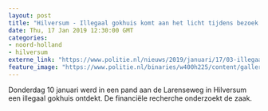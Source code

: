 ```yaml
---
layout: post
title: "Hilversum - Illegaal gokhuis komt aan het licht tijdens bezoek deurwaarder"
date: Thu, 17 Jan 2019 12:30:00 GMT
categories: 
- noord-holland 
- hilversum 
externe_link: "https://www.politie.nl/nieuws/2019/januari/17/03-illegaal-gokhuis.html"
feature_image: "https://www.politie.nl/binaries/w400h225/content/gallery/politie/nieuws/2019/januari/03-mn/tellen-in-beslag-genomen-geld-3.jpg"
---
```


Donderdag 10 januari werd in een pand aan de Larenseweg in Hilversum een illegaal gokhuis ontdekt. De financiële recherche onderzoekt de zaak.
